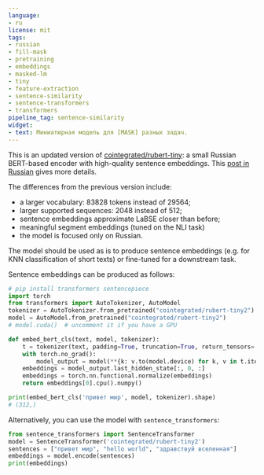 ```yaml
---
language:
- ru
license: mit
tags:
- russian
- fill-mask
- pretraining
- embeddings
- masked-lm
- tiny
- feature-extraction
- sentence-similarity
- sentence-transformers
- transformers
pipeline_tag: sentence-similarity
widget:
- text: Миниатюрная модель для [MASK] разных задач.
---
```

This is an updated version of [cointegrated/rubert-tiny](https://huggingface.co/cointegrated/rubert-tiny): a small Russian BERT-based encoder with high-quality sentence embeddings. This [post in Russian](https://habr.com/ru/post/669674/) gives more details.

The differences from the previous version include:
- a larger vocabulary: 83828 tokens instead of 29564;
- larger supported sequences: 2048 instead of 512;
- sentence embeddings approximate LaBSE closer than before;
- meaningful segment embeddings (tuned on the NLI task)
- the model is focused only on Russian. 

The model should be used as is to produce sentence embeddings (e.g. for KNN classification of short texts) or fine-tuned for a downstream task.

Sentence embeddings can be produced as follows:

```python
# pip install transformers sentencepiece
import torch
from transformers import AutoTokenizer, AutoModel
tokenizer = AutoTokenizer.from_pretrained("cointegrated/rubert-tiny2")
model = AutoModel.from_pretrained("cointegrated/rubert-tiny2")
# model.cuda()  # uncomment it if you have a GPU

def embed_bert_cls(text, model, tokenizer):
    t = tokenizer(text, padding=True, truncation=True, return_tensors='pt')
    with torch.no_grad():
        model_output = model(**{k: v.to(model.device) for k, v in t.items()})
    embeddings = model_output.last_hidden_state[:, 0, :]
    embeddings = torch.nn.functional.normalize(embeddings)
    return embeddings[0].cpu().numpy()

print(embed_bert_cls('привет мир', model, tokenizer).shape)
# (312,)
```

Alternatively, you can use the model with `sentence_transformers`:
```Python
from sentence_transformers import SentenceTransformer
model = SentenceTransformer('cointegrated/rubert-tiny2')
sentences = ["привет мир", "hello world", "здравствуй вселенная"]
embeddings = model.encode(sentences)
print(embeddings)
```
